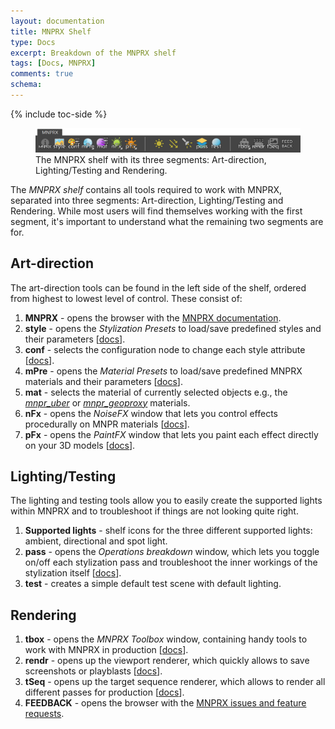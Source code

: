 ```yaml
---
layout: documentation
title: MNPRX Shelf
type: Docs
excerpt: Breakdown of the MNPRX shelf
tags: [Docs, MNPRX]
comments: true
schema:
---
```

{% include toc-side %}

<figure class="align-center top2">
	<img src="/images/MNPRX/MNPRX-Shelf.png" alt="MNPRX shelf">
	<figcaption>The MNPRX shelf with its three segments: Art-direction, Lighting/Testing and Rendering.</figcaption>
</figure>

The _MNPRX shelf_ contains all tools required to work with MNPRX, separated into three segments: Art-direction, Lighting/Testing and Rendering. While most users will find themselves working with the first segment, it's important to understand what the remaining two segments are for.

## Art-direction
The art-direction tools can be found in the left side of the shelf, ordered from highest to lowest level of control. These consist of:
1. **MNPRX** - opens the browser with the [MNPRX documentation](../).
1. **style** - opens the _Stylization Presets_ to load/save predefined styles and their parameters [[docs](../style-presets)].
1. **conf** - selects the configuration node to change each style attribute [[docs](../config)].
1. **mPre** - opens the _Material Presets_ to load/save predefined MNPRX materials and their parameters [[docs](../material-presets)].
1. **mat** - selects the material of currently selected objects e.g., the [_mnpr_uber_](../uber) or [_mnpr_geoproxy_](../proxy) materials.
1. **nFx** - opens the _NoiseFX_ window that lets you control effects procedurally on MNPR materials [[docs](../noiseFX)].
1. **pFx** - opens the _PaintFX_ window that lets you paint each effect directly on your 3D models [[docs](../paintFX)].


## Lighting/Testing
The lighting and testing tools allow you to easily create the supported lights within MNPRX and to troubleshoot if things are not looking quite right.
1. **Supported lights** - shelf icons for the three different supported lights: ambient, directional and spot light.
1. **pass** - opens the _Operations breakdown_ window, which lets you toggle on/off each stylization pass and troubleshoot the inner workings of the stylization itself [[docs](../op-breakdown)].
1. **test** - creates a simple default test scene with default lighting.


## Rendering
1. **tbox** - opens the _MNPRX Toolbox_ window, containing handy tools to work with MNPRX in production [[docs](../toolbox)].
1. **rendr** - opens up the viewport renderer, which quickly allows to save screenshots or playblasts [[docs](../rendering#rendr)].
1. **tSeq** - opens up the target sequence renderer, which allows to render all different passes for production [[docs](../rendering#tSeq)].
1. **FEEDBACK** - opens the browser with the [MNPRX issues and feature requests](https://github.com/artineering-io/MNPRX/issues).
